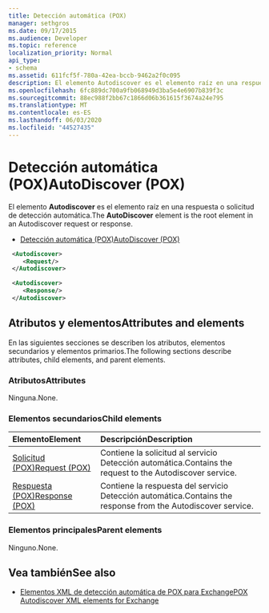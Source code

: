 ```yaml
---
title: Detección automática (POX)
manager: sethgros
ms.date: 09/17/2015
ms.audience: Developer
ms.topic: reference
localization_priority: Normal
api_type:
- schema
ms.assetid: 611fcf5f-780a-42ea-bccb-9462a2f0c095
description: El elemento Autodiscover es el elemento raíz en una respuesta o solicitud de detección automática.
ms.openlocfilehash: 6fc889dc700a9fb068949d3ba5e4e6907b839f3c
ms.sourcegitcommit: 88ec988f2bb67c1866d06b361615f3674a24e795
ms.translationtype: MT
ms.contentlocale: es-ES
ms.lasthandoff: 06/03/2020
ms.locfileid: "44527435"
---
```

# <a name="autodiscover-pox"></a><span data-ttu-id="05ed5-103">Detección automática (POX)</span><span class="sxs-lookup"><span data-stu-id="05ed5-103">AutoDiscover (POX)</span></span>

<span data-ttu-id="05ed5-104">El elemento **Autodiscover** es el elemento raíz en una respuesta o solicitud de detección automática.</span><span class="sxs-lookup"><span data-stu-id="05ed5-104">The **AutoDiscover** element is the root element in an Autodiscover request or response.</span></span> 
  
- [<span data-ttu-id="05ed5-105">Detección automática (POX)</span><span class="sxs-lookup"><span data-stu-id="05ed5-105">AutoDiscover (POX)</span></span>](autodiscover-pox.md)
  
```xml
 <Autodiscover>
    <Request/>
 </Autodiscover>
```

```xml
 <Autodiscover> 
    <Response/> 
 </Autodiscover>
```

## <a name="attributes-and-elements"></a><span data-ttu-id="05ed5-106">Atributos y elementos</span><span class="sxs-lookup"><span data-stu-id="05ed5-106">Attributes and elements</span></span>

<span data-ttu-id="05ed5-107">En las siguientes secciones se describen los atributos, elementos secundarios y elementos primarios.</span><span class="sxs-lookup"><span data-stu-id="05ed5-107">The following sections describe attributes, child elements, and parent elements.</span></span>
  
### <a name="attributes"></a><span data-ttu-id="05ed5-108">Atributos</span><span class="sxs-lookup"><span data-stu-id="05ed5-108">Attributes</span></span>

<span data-ttu-id="05ed5-109">Ninguna.</span><span class="sxs-lookup"><span data-stu-id="05ed5-109">None.</span></span>
  
### <a name="child-elements"></a><span data-ttu-id="05ed5-110">Elementos secundarios</span><span class="sxs-lookup"><span data-stu-id="05ed5-110">Child elements</span></span>

|<span data-ttu-id="05ed5-111">**Elemento**</span><span class="sxs-lookup"><span data-stu-id="05ed5-111">**Element**</span></span>|<span data-ttu-id="05ed5-112">**Descripción**</span><span class="sxs-lookup"><span data-stu-id="05ed5-112">**Description**</span></span>|
|:-----|:-----|
|[<span data-ttu-id="05ed5-113">Solicitud (POX)</span><span class="sxs-lookup"><span data-stu-id="05ed5-113">Request (POX)</span></span>](request-pox.md) <br/> |<span data-ttu-id="05ed5-114">Contiene la solicitud al servicio Detección automática.</span><span class="sxs-lookup"><span data-stu-id="05ed5-114">Contains the request to the Autodiscover service.</span></span>  <br/> |
|[<span data-ttu-id="05ed5-115">Respuesta (POX)</span><span class="sxs-lookup"><span data-stu-id="05ed5-115">Response (POX)</span></span>](response-pox.md) <br/> |<span data-ttu-id="05ed5-116">Contiene la respuesta del servicio Detección automática.</span><span class="sxs-lookup"><span data-stu-id="05ed5-116">Contains the response from the Autodiscover service.</span></span>  <br/> |
   
### <a name="parent-elements"></a><span data-ttu-id="05ed5-117">Elementos principales</span><span class="sxs-lookup"><span data-stu-id="05ed5-117">Parent elements</span></span>

<span data-ttu-id="05ed5-118">Ninguno.</span><span class="sxs-lookup"><span data-stu-id="05ed5-118">None.</span></span>
  
## <a name="see-also"></a><span data-ttu-id="05ed5-119">Vea también</span><span class="sxs-lookup"><span data-stu-id="05ed5-119">See also</span></span>

- [<span data-ttu-id="05ed5-120">Elementos XML de detección automática de POX para Exchange</span><span class="sxs-lookup"><span data-stu-id="05ed5-120">POX Autodiscover XML elements for Exchange</span></span>](pox-autodiscover-xml-elements-for-exchange.md)

